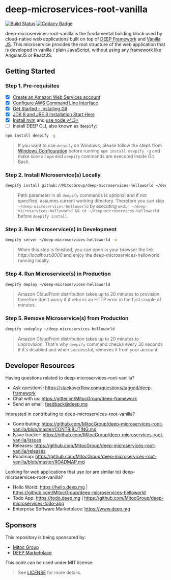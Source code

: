 deep-microservices-root-vanilla
===============================

[![Build Status](https://travis-ci.org/MitocGroup/deep-microservices-root-vanilla.svg?branch=master)](https://travis-ci.org/MitocGroup/deep-microservices-root-vanilla)
[![Codacy Badge](https://api.codacy.com/project/badge/coverage/ef7c8d169940408dbeb10c634c8b4259)](https://www.codacy.com/app/MitocGroup/deep-microservices-root-vanilla)

deep-microservices-root-vanilla is the fundamental building block used by cloud-native web applications
built on top of [DEEP Framework](https://github.com/MitocGroup/deep-framework) and
[Vanilla JS](http://vanilla-js.com). This microservice provides the root structure of the web application 
that is developed in vanilla / plain JavaScript, without using any framework like AngularJS or ReactJS.


## Getting Started

### Step 1. Pre-requisites

- [x] [Create an Amazon Web Services account](https://www.youtube.com/watch?v=WviHsoz8yHk)
- [x] [Configure AWS Command Line Interface](https://docs.aws.amazon.com/cli/latest/userguide/cli-chap-getting-started.html)
- [x] [Get Started - Installing Git](https://git-scm.com/book/en/v2/Getting-Started-Installing-Git)
- [x] [JDK 8 and JRE 8 Installation Start Here](https://docs.oracle.com/javase/8/docs/technotes/guides/install/install_overview.html)
- [x] [Install nvm](https://github.com/creationix/nvm#install-script) and [use node v4.3+](https://github.com/creationix/nvm#usage)
- [ ] Install DEEP CLI, also known as `deepify`:

```bash
npm install deepify -g
```

> If you want to use `deepify` on Windows, please follow the steps from
[Windows Configuration](https://github.com/MitocGroup/deep-framework/blob/master/docs/windows.md)
before running `npm install deepify -g` and make sure all `npm` and `deepify` commands are executed
inside Git Bash.

### Step 2. Install Microservice(s) Locally

```bash
deepify install github://MitocGroup/deep-microservices-helloworld ~/deep-microservices-helloworld
```

> Path parameter in all `deepify` commands is optional and if not specified, assumes current
working directory. Therefore you can skip `~/deep-microservices-helloworld` by executing
`mkdir ~/deep-microservices-helloworld && cd ~/deep-microservices-helloworld` before `deepify install`.

### Step 3. Run Microservice(s) in Development

```bash
deepify server ~/deep-microservices-helloworld -o
```

> When this step is finished, you can open in your browser the link *http://localhost:8000*
and enjoy the deep-microservices-helloworld running locally.

### Step 4. Run Microservice(s) in Production

```bash
deepify deploy ~/deep-microservices-helloworld
```

> Amazon CloudFront distribution takes up to 20 minutes to provision, therefore don’t worry
if it returns an HTTP error in the first couple of minutes.

### Step 5. Remove Microservice(s) from Production

```bash
deepify undeploy ~/deep-microservices-helloworld
```

> Amazon CloudFront distribution takes up to 20 minutes to unprovision. That's why `deepify`
command checks every 30 seconds if it's disabled and when successful, removes it from your account.


## Developer Resources

Having questions related to deep-microservices-root-vanilla?

- Ask questions: https://stackoverflow.com/questions/tagged/deep-framework
- Chat with us: https://gitter.im/MitocGroup/deep-framework
- Send an email: feedback@deep.mg

Interested in contributing to deep-microservices-root-vanilla?

- Contributing: https://github.com/MitocGroup/deep-microservices-root-vanilla/blob/master/CONTRIBUTING.md
- Issue tracker: https://github.com/MitocGroup/deep-microservices-root-vanilla/issues
- Releases: https://github.com/MitocGroup/deep-microservices-root-vanilla/releases
- Roadmap: https://github.com/MitocGroup/deep-microservices-root-vanilla/blob/master/ROADMAP.md

Looking for web applications that use (or are similar to) deep-microservices-root-vanilla?

- Hello World: https://hello.deep.mg | https://github.com/MitocGroup/deep-microservices-helloworld
- Todo App: https://todo.deep.mg | https://github.com/MitocGroup/deep-microservices-todo-app
- Enterprise Software Marketplace: https://www.deep.mg

## Sponsors

This repository is being sponsored by:
- [Mitoc Group](https://www.mitocgroup.com)
- [DEEP Marketplace](https://www.deep.mg)

This code can be used under MIT license:
> See [LICENSE](https://github.com/MitocGroup/deep-microservices-root-vanilla/blob/master/LICENSE) for more details.

